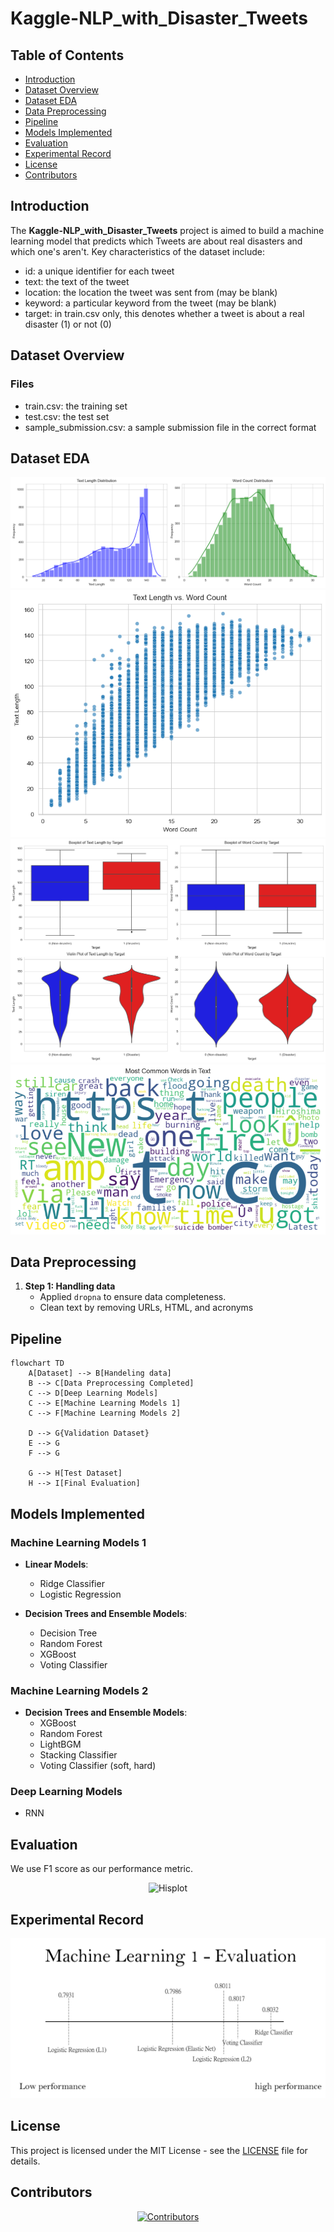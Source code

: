 # Kaggle-NLP_with_Disaster_Tweets


## Table of Contents
- [Introduction](#introduction)
- [Dataset Overview](#dataset-overview)
- [Dataset EDA](#dataset-eda)
- [Data Preprocessing](#data-preprocessing)
- [Pipeline](#pipeline)
- [Models Implemented](#models-implemented)
- [Evaluation](#evaluation)
- [Experimental Record](#experimental-record)
- [License](#license)
- [Contributors](#contributors)

## Introduction
The **Kaggle-NLP_with_Disaster_Tweets** project is aimed to build a machine learning model that predicts which Tweets are about real disasters and which one's aren't. 
Key characteristics of the dataset include:  
- id: a unique identifier for each tweet
- text: the text of the tweet
- location: the location the tweet was sent from (may be blank)
- keyword: a particular keyword from the tweet (may be blank)
- target: in train.csv only, this denotes whether a tweet is about a real disaster (1) or not (0)

## Dataset Overview
### Files
- train.csv: the training set
- test.csv: the test set
- sample_submission.csv: a sample submission file in the correct format

## Dataset EDA

<div align="center">
  <img src="https://github.com/andrew76214/Kaggle-NLP_with_Disaster_Tweets/blob/main/img/EDA_hisplot.png" alt="Hisplot"/>
</div>

<div align="center">
  <img src="https://github.com/andrew76214/Kaggle-NLP_with_Disaster_Tweets/blob/main/img/EDA_scatterplot.png" alt="Scatterplot"/>
</div>

<div align="center">
  <img src="https://github.com/andrew76214/Kaggle-NLP_with_Disaster_Tweets/blob/main/img/EDA_boxplot.png" alt="Boxplot"/>
</div>

<div align="center">
  <img src="https://github.com/andrew76214/Kaggle-NLP_with_Disaster_Tweets/blob/main/img/EDA_wordcloud.png" alt="Wordcloud"/>
</div>

## Data Preprocessing  
1. **Step 1: Handling data**  
    - Applied `dropna` to ensure data completeness.
    - Clean text by removing URLs, HTML, and acronyms

## Pipeline

```mermaid
flowchart TD
    A[Dataset] --> B[Handeling data]
    B --> C[Data Preprocessing Completed]
    C --> D[Deep Learning Models]
    C --> E[Machine Learning Models 1]
    C --> F[Machine Learning Models 2]

    D --> G{Validation Dataset}
    E --> G
    F --> G
    
    G --> H[Test Dataset]
    H --> I[Final Evaluation]
```
## Models Implemented  

### Machine Learning Models 1
- **Linear Models**:  
  - Ridge Classifier   
  - Logistic Regression  

- **Decision Trees and Ensemble Models**:  
  - Decision Tree  
  - Random Forest  
  - XGBoost  
  - Voting Classifier

### Machine Learning Models 2

- **Decision Trees and Ensemble Models**:  
  - XGBoost  
  - Random Forest  
  - LightBGM
  - Stacking Classifier  
  - Voting Classifier (soft, hard)

### Deep Learning Models
  - RNN

## Evaluation
We use F1 score as our performance metric.
<div align="center">
  <img src="https://raw.githubusercontent.com/andrew76214/Kaggle-NLP_with_Disaster_Tweets/refs/heads/main/img/f1score%20formula.avif" alt="Hisplot"/>
</div>

## Experimental Record
<div align="center">
  <img src="https://github.com/andrew76214/Kaggle-NLP_with_Disaster_Tweets/blob/main/img/ML1_evaluation.png" alt="Hisplot"/>
</div>

## License
This project is licensed under the MIT License - see the [LICENSE](LICENSE) file for details.

## Contributors

<div align="center">
  <a href="https://github.com/andrew76214/Kaggle-NLP_with_Disaster_Tweets/graphs/contributors">
    <img src="https://contrib.rocks/image?repo=andrew76214/Kaggle-NLP_with_Disaster_Tweets" alt="Contributors"/>
  </a>
</div>
